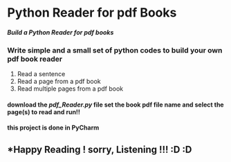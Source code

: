 # Python Reader for pdf Books
#### *Build a Python Reader for pdf books*

### Write simple and a small set of python codes to build your own pdf book reader

1. Read a sentence
2. Read a page from a pdf book
3. Read multiple pages from a pdf book

#### download the *pdf_Reader.py* file set the book pdf file name and select the page(s) to read and run!!
#### this project is done in PyCharm

## *Happy Reading ! sorry, Listening !!! :D :D
